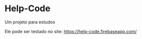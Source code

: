 # Help-Code
Um projeto para estudos

Ele pode ser testado no site:
  https://help-code.firebaseapp.com/
